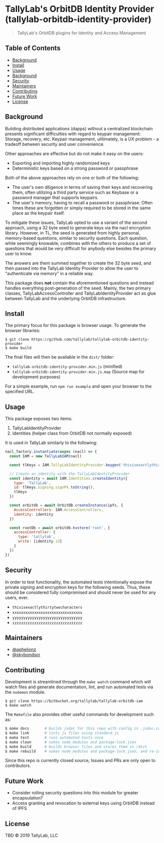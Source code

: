 # TallyLab's OrbitDB Identity Provider (tallylab-orbitdb-identity-provider)

> TallyLab's OrbitDB plugins for Identity and Access Management

## Table of Contents

- [Background](#background)
- [Install](#install)
- [Usage](#usage)
- [Background](#background)
- [Security](#security)
- [Maintainers](#maintainers)
- [Contributing](#contributing)
- [Future Work](#future-work)
- [License](#license)

## Background

Building distributed applications (dapps) without a centralized blockchain presents
significant difficulties with regard to keypair management: Storage, recovery, etc. Keypair
management, ulitimately, is a UX problem - a tradeoff between security and user convenience.

Other approaches are effective but do not make it easy on the users:
- Exporting and importing highly randomized keys
- Deterministic keys based on a strong password or passphrase

Both of the above approaches rely on one or both of the following:
- The user's own diligence in terms of saving their keys and recovering them, often utilizing
a third party service such as Keybase or a password manager that supports keypairs.
- The user's memory, having to recall a password or passphrase. Often times these are forgotten
or simply required to be stored in the same place as the keypair itself.

To mitigate these issues, TallyLab opted to use a variant of the second approach, using a
32 byte seed to generate keys via the nacl encryption library. However, in TL, the seed is
generated from highly personal, memory-based questions, similar to security questions.
Each question, while seemingly knowable, combines with the others to produce a set of
questions that would be very difficult for anybody else besides the primary user to know.

The answers are them summed together to create the 32 byte seed, and then passed into the
TallyLab Identity Provider to allow the user to "authenticate via memory" in a reliable way.

This package does **not** contain the aforementioned questions and instead handles everything
post-generation of the seed. Mainly, the two primary classes, TallyLabAccessController and
TallyLabIdentityProvider act as glue between TallyLab and the underlying OrbitDB infrastructure.

## Install

The primary focus for this package is browser usage. To generate the browser libraries:

```
$ git clone https://github.com/tallylab/tallylab-orbitdb-identity-provider
$ make build
```

The final files will then be available in the `dist/` folder:

- `tallylab-orbitdb-identity-provider.min.js` (minified)
- `tallylab-orbitdb-identity-provider.min.js.map` (Source map for development purposes)

For a simple example, run `npm run example` and open your browser to the specified URL.

## Usage

This package exposes two items:
1. TallyLabIdentityProvider
2. Identities (helper class from OrbitDB not normally exposed)

It is used in TallyLab similarly to the following:

```JavaScript
nacl_factory.instantiate(async (nacl) => {
  const IAM = new TallyLabIAM(nacl)

  const tlKeys = IAM.TallyLabIdentityProvider.keygen('thisisexactlythirtytwocharacters')

  // Create an identity with the TallyLabIdentityProvider
  const identity = await IAM.Identities.createIdentity({
    type: 'TallyLab',
    id: tlKeys.signing.signPk.toString(),
    tlKeys
  })

  const orbitdb = await OrbitDB.createInstance(ipfs, {
    AccessControllers: IAM.AccessControllers,
    identity: identity
  })

  const rootDb = await orbitdb.kvstore('root', {
    accessController: {
      type: 'tallylab',
      write: [identity.id]
    }
  })
})
```

## Security

In order to test functionality, the automated tests intentionally expose the private signing
and encryption keys for the following seeds. Thus, these should be considered fully
compromised and should never be used for any users, ever.

- `thisisexactlythirtytwocharacters`
- `xxxxxxxxxxxxxxxxxxxxxxxxxxxxxxxx`
- `yyyyyyyyyyyyyyyyyyyyyyyyyyyyyyyy`
- `zzzzzzzzzzzzzzzzzzzzzzzzzzzzzzzz`

## Maintainers

- [@aphelionz](https://github.com/aphelionz)
- [@skybondsor](https://github.com/skybondsor)

## Contributing

Development is streamlined through the `make watch` command which will watch files
and generate documentation, lint, and run automated tests via the `nodemon` module.

```
$ git clone https://bitbucket.org/tallylab/tallylab-orbitdb-iam
$ make watch
```

The `Makefile` also provides other useful commands for development such as:

```bash
$ make docs       # builds jsdoc for this repo with config in .jsdoc.config.js
$ make link       # lints js files using standard.js
$ make test       # runs automated tests once
$ make clean      # nukes node_modules and package-lock.json
$ make build      # builds browser files and stores them in /dist
$ make rebuild    # nukes node_modules and package-lock.json, and re-installs dependencies
```

Since this repo is currently closed source, Issues and PRs are only open to contributors.

## Future Work

- Consider rolling security questions into this module for greater encapsulation?
- Access granting and revocation to external keys using OrbitDB instead of IPFS

## License

TBD © 2019 TallyLab, LLC
